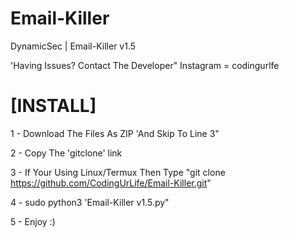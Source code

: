 # Email-Killer
DynamicSec | Email-Killer v1.5

'Having Issues? Contact The Developer"
Instagram = codingurlfe

[INSTALL]
=========

1 - Download The Files As ZIP 'And Skip To Line 3"

2 - Copy The 'gitclone' link

3 - If Your Using Linux/Termux Then Type "git clone https://github.com/CodingUrLife/Email-Killer.git"

4 - sudo python3 'Email-Killer v1.5.py"

5 - Enjoy :)
